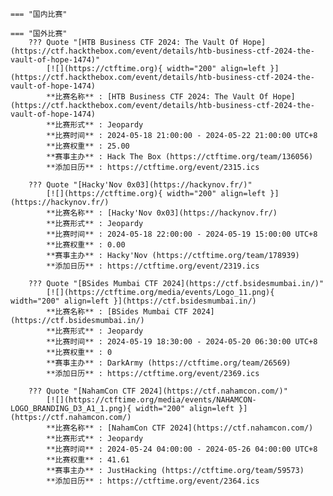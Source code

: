     === "国内比赛"
    
    === "国外比赛"
        ??? Quote "[HTB Business CTF 2024: The Vault Of Hope](https://ctf.hackthebox.com/event/details/htb-business-ctf-2024-the-vault-of-hope-1474)"  
            [![](https://ctftime.org){ width="200" align=left }](https://ctf.hackthebox.com/event/details/htb-business-ctf-2024-the-vault-of-hope-1474)  
            **比赛名称** : [HTB Business CTF 2024: The Vault Of Hope](https://ctf.hackthebox.com/event/details/htb-business-ctf-2024-the-vault-of-hope-1474)  
            **比赛形式** : Jeopardy  
            **比赛时间** : 2024-05-18 21:00:00 - 2024-05-22 21:00:00 UTC+8  
            **比赛权重** : 25.00  
            **赛事主办** : Hack The Box (https://ctftime.org/team/136056)  
            **添加日历** : https://ctftime.org/event/2315.ics  
            
        ??? Quote "[Hacky'Nov 0x03](https://hackynov.fr/)"  
            [![](https://ctftime.org){ width="200" align=left }](https://hackynov.fr/)  
            **比赛名称** : [Hacky'Nov 0x03](https://hackynov.fr/)  
            **比赛形式** : Jeopardy  
            **比赛时间** : 2024-05-18 22:00:00 - 2024-05-19 15:00:00 UTC+8  
            **比赛权重** : 0.00  
            **赛事主办** : Hacky'Nov (https://ctftime.org/team/178939)  
            **添加日历** : https://ctftime.org/event/2319.ics  
            
        ??? Quote "[BSides Mumbai CTF 2024](https://ctf.bsidesmumbai.in/)"  
            [![](https://ctftime.org/media/events/Logo_11.png){ width="200" align=left }](https://ctf.bsidesmumbai.in/)  
            **比赛名称** : [BSides Mumbai CTF 2024](https://ctf.bsidesmumbai.in/)  
            **比赛形式** : Jeopardy  
            **比赛时间** : 2024-05-19 18:30:00 - 2024-05-20 06:30:00 UTC+8  
            **比赛权重** : 0  
            **赛事主办** : DarkArmy (https://ctftime.org/team/26569)  
            **添加日历** : https://ctftime.org/event/2369.ics  
            
        ??? Quote "[NahamCon CTF 2024](https://ctf.nahamcon.com/)"  
            [![](https://ctftime.org/media/events/NAHAMCON-LOGO_BRANDING_D3_A1_1.png){ width="200" align=left }](https://ctf.nahamcon.com/)  
            **比赛名称** : [NahamCon CTF 2024](https://ctf.nahamcon.com/)  
            **比赛形式** : Jeopardy  
            **比赛时间** : 2024-05-24 04:00:00 - 2024-05-26 04:00:00 UTC+8  
            **比赛权重** : 41.61  
            **赛事主办** : JustHacking (https://ctftime.org/team/59573)  
            **添加日历** : https://ctftime.org/event/2364.ics  
            